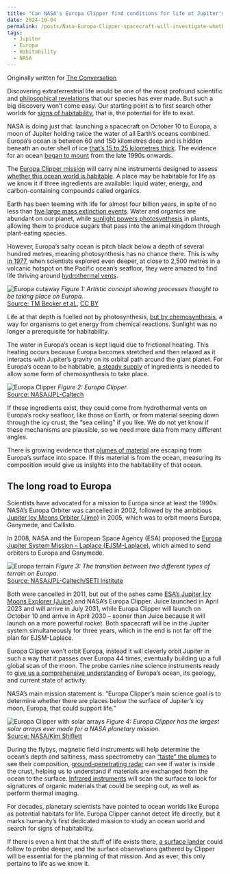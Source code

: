 ```yaml
---
title: "Can NASA's Europa Clipper find conditions for life at Jupiter's moon Europa?"
date: 2024-10-04
permalink: /posts/Nasa-Europa-Clipper-spacecraft-will-investigate-whether-icy-moon-of-Jupiter-can-support-life/
tags:
  - Jupiter
  - Europa
  - Habitability
  - NASA
---
```


Originally written for [The Conversation](https://theconversation.com/nasas-europa-clipper-spacecraft-will-investigate-whether-an-icy-moon-of-jupiter-can-support-alien-life-240371)

Discovering extraterrestrial life would be one of the most profound scientific and [philosophical revelations](https://theconversation.com/the-beginnings-of-modern-science-shaped-how-philosophers-saw-alien-life-and-how-we-understand-it-today-213454) that our species has ever made. But such a big discovery won’t come easy. Our starting point is to first search other worlds for [signs of habitability](https://www.skyatnightmagazine.com/space-science/what-makes-a-planet-habitable), that is, the potential for life to exist.

NASA is doing just that: launching a spacecraft on October 10 to Europa, a moon of Jupiter holding twice the water of all Earth’s oceans combined. Europa’s ocean is between 60 and 150 kilometres deep and is hidden beneath an outer shell of ice [that’s 15 to 25 kilometres thick](https://www.science.org/doi/10.1126/sciadv.adj8455). The evidence for an ocean [began to mount](https://pubmed.ncbi.nlm.nih.gov/9796812/) from the late 1990s onwards.

The [Europa Clipper mission](https://science.nasa.gov/mission/europa-clipper/) will carry nine instruments designed to assess [whether this ocean world is habitable](https://europa.nasa.gov/why-europa/ingredients-for-life/). A place may be habitable for life as we know it if three ingredients are available: liquid water, energy, and carbon-containing compounds called organics.

Earth has been teeming with life for almost four billion years, in spite of no less than [five large mass extinction events](https://www.the-scientist.com/infographic-a-look-at-the-big-five-mass-extinctions-70182). Water and organics are abundant on our planet, while [sunlight powers photosynthesis](https://www.britannica.com/science/photosynthesis) in plants, allowing them to produce sugars that pass into the animal kingdom through plant-eating species.

However, Europa’s salty ocean is pitch black below a depth of several hundred metres, meaning photosynthesis has no chance there. This is why [in 1977](https://www.sciencedirect.com/science/article/pii/S0012825221001021#bb0550), when scientists explored even deeper, at close to 2,500 metres in a volcanic hotspot on the Pacific ocean’s seafloor, they were amazed to find life thriving around [hydrothermal vents](https://www.nhm.ac.uk/discover/survival-at-hydrothermal-vents.html).

![Europa cutaway](https://images.theconversation.com/files/623027/original/file-20241002-15-khc7gz.jpg?ixlib=rb-4.1.0&q=45&auto=format&w=754&fit=clip)
*Figure 1: Artistic concept showing processes thought to be taking place on Europa.*  
[Source: TM Becker et al.](https://link.springer.com/article/10.1007/s11214-024-01069-y), [CC BY](http://creativecommons.org/licenses/by/4.0/)

Life at that depth is fuelled not by photosynthesis, [but by chemosynthesis](https://www.whoi.edu/feature/history-hydrothermal-vents/impacts/view.html), a way for organisms to get energy from chemical reactions. Sunlight was no longer a prerequisite for habitability.

The water in Europa’s ocean is kept liquid due to frictional heating. This heating occurs because Europa becomes stretched and then relaxed as it interacts with Jupiter’s gravity on its orbital path around the giant planet. For Europa’s ocean to be habitable, [a steady supply](https://link.springer.com/article/10.1007/s11214-023-01025-2) of ingredients is needed to allow some form of chemosynthesis to take place.

![Europa Clipper](https://images.theconversation.com/files/623031/original/file-20241002-18-mza8a.jpg?ixlib=rb-4.1.0&q=45&auto=format&w=754&fit=clip)
*Figure 2: Europa Clipper.*  
[Source: NASA/JPL-Caltech](https://photojournal.jpl.nasa.gov/catalog/PIA24321)

If these ingredients exist, they could come from hydrothermal vents on Europa’s rocky seafloor, like those on Earth, or from material seeping down through the icy crust, the “sea ceiling” if you like. We do not yet know if these mechanisms are plausible, so we need more data from many different angles.

There is growing evidence that [plumes of material](https://www.nature.com/articles/s41550-018-0450-z) are escaping from Europa’s surface into space. If this material is from the ocean, measuring its composition would give us insights into the habitability of that ocean.

## The long road to Europa

Scientists have advocated for a mission to Europa since at least the 1990s. NASA’s Europa Orbiter was cancelled in 2002, followed by the ambitious [Jupiter Icy Moons Orbiter (Jimo)](https://ntrs.nasa.gov/api/citations/20120016895/downloads/20120016895.pdf) in 2005, which was to orbit moons Europa, Ganymede, and Callisto.

In 2008, NASA and the European Space Agency (ESA) proposed the [Europa Jupiter System Mission – Laplace (EJSM-Laplace)](https://www.lpi.usra.edu/opag/meetings/mar2011/presentations/Friday/LaplaceMission.pdf), which aimed to send orbiters to Europa and Ganymede.

![Europa terrain](https://images.theconversation.com/files/623038/original/file-20241002-16-6cp0gq.jpg?ixlib=rb-4.1.0&q=45&auto=format&w=754&fit=clip)
*Figure 3: The transition between two different types of terrain on Europa.*  
[Source: NASA/JPL-Caltech/SETI Institute](https://link.springer.com/article/10.1007/s11214-024-01069-y/figures/8)

Both were cancelled in 2011, but out of the ashes came [ESA’s Jupiter Icy Moons Explorer (Juice)](https://www.esa.int/Science_Exploration/Space_Science/Juice/Juice_factsheet) and NASA’s Europa Clipper. Juice launched in April 2023 and will arrive in July 2031, while Europa Clipper will launch on October 10 and arrive in April 2030 – sooner than Juice because it will launch on a more powerful rocket. Both spacecraft will be in the Jupiter system simultaneously for three years, which in the end is not far off the plan for EJSM-Laplace.

Europa Clipper won’t orbit Europa, instead it will cleverly orbit Jupiter in such a way that it passes over Europa 44 times, eventually building up a full global scan of the moon. The probe carries nine science instruments ready to [give us a comprehensive understanding](https://link.springer.com/article/10.1007/s11214-024-01069-y) of Europa’s ocean, its geology, and current state of activity.

NASA’s main mission statement is: “Europa Clipper’s main science goal is to determine whether there are places below the surface of Jupiter’s icy moon, Europa, that could support life.”

![Europa Clipper with solar arrays](https://images.theconversation.com/files/623313/original/file-20241003-15-n7ib3l.jpg?ixlib=rb-4.1.0&q=45&auto=format&w=754&fit=clip)
*Figure 4: Europa Clipper has the largest solar arrays ever made for a NASA planetary mission.*  
[Source: NASA/Kim Shiflett](https://theconversation.com/drafts/240371/edit#)

During the flybys, magnetic field instruments will help determine the ocean’s depth and saltiness, mass spectrometry can [“taste” the plumes](https://link.springer.com/article/10.1007/s11214-024-01061-6) to see their composition, [ground-penetrating radar](https://link.springer.com/article/10.1007/s11214-024-01072-3) can see if water is inside the crust, helping us to understand if materials are exchanged from the ocean to the surface. [Infrared instruments](https://link.springer.com/article/10.1007/s11214-024-01074-1) will scan the surface to look for signatures of organic materials that could be seeping out, as well as perform thermal imaging.

For decades, planetary scientists have pointed to ocean worlds like Europa as potential habitats for life. Europa Clipper cannot detect life directly, but it marks humanity’s first dedicated mission to study an ocean world and search for signs of habitability.

If there is even a hint that the stuff of life exists there, [a surface lander](https://europa.nasa.gov/resources/58/europa-lander-study-2016-report/) could follow to probe deeper, and the surface observations gathered by Clipper will be essential for the planning of that mission. And as ever, this only pertains to life as we know it.

